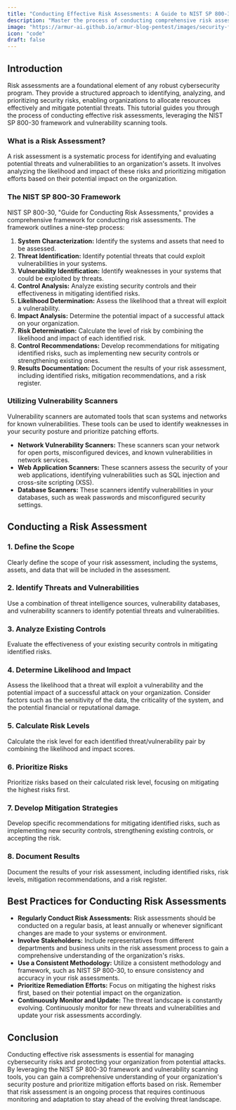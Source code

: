 ```yaml
---
title: "Conducting Effective Risk Assessments: A Guide to NIST SP 800-30 & Vulnerability Scanning"
description: "Master the process of conducting comprehensive risk assessments using the NIST SP 800-30 framework and vulnerability scanners to identify threats, analyze potential impacts, and prioritize mitigation efforts."
image: "https://armur-ai.github.io/armur-blog-pentest/images/security-fundamentals.png"
icon: "code"
draft: false
---
```


## Introduction

Risk assessments are a foundational element of any robust cybersecurity program. They provide a structured approach to identifying, analyzing, and prioritizing security risks, enabling organizations to allocate resources effectively and mitigate potential threats. This tutorial guides you through the process of conducting effective risk assessments, leveraging the NIST SP 800-30 framework and vulnerability scanning tools.

### What is a Risk Assessment?

A risk assessment is a systematic process for identifying and evaluating potential threats and vulnerabilities to an organization's assets. It involves analyzing the likelihood and impact of these risks and prioritizing mitigation efforts based on their potential impact on the organization. 

### The NIST SP 800-30 Framework

NIST SP 800-30, "Guide for Conducting Risk Assessments," provides a comprehensive framework for conducting risk assessments. The framework outlines a nine-step process:

1.  **System Characterization:** Identify the systems and assets that need to be assessed.
2.  **Threat Identification:** Identify potential threats that could exploit vulnerabilities in your systems.
3.  **Vulnerability Identification:** Identify weaknesses in your systems that could be exploited by threats.
4.  **Control Analysis:** Analyze existing security controls and their effectiveness in mitigating identified risks.
5.  **Likelihood Determination:** Assess the likelihood that a threat will exploit a vulnerability.
6.  **Impact Analysis:** Determine the potential impact of a successful attack on your organization.
7.  **Risk Determination:** Calculate the level of risk by combining the likelihood and impact of each identified risk.
8.  **Control Recommendations:** Develop recommendations for mitigating identified risks, such as implementing new security controls or strengthening existing ones.
9.  **Results Documentation:** Document the results of your risk assessment, including identified risks, mitigation recommendations, and a risk register.

### Utilizing Vulnerability Scanners

Vulnerability scanners are automated tools that scan systems and networks for known vulnerabilities. These tools can be used to identify weaknesses in your security posture and prioritize patching efforts.

*   **Network Vulnerability Scanners:** These scanners scan your network for open ports, misconfigured devices, and known vulnerabilities in network services.
*   **Web Application Scanners:** These scanners assess the security of your web applications, identifying vulnerabilities such as SQL injection and cross-site scripting (XSS).
*   **Database Scanners:** These scanners identify vulnerabilities in your databases, such as weak passwords and misconfigured security settings.

## Conducting a Risk Assessment

### 1. Define the Scope

Clearly define the scope of your risk assessment, including the systems, assets, and data that will be included in the assessment.

### 2. Identify Threats and Vulnerabilities

Use a combination of threat intelligence sources, vulnerability databases, and vulnerability scanners to identify potential threats and vulnerabilities.

### 3. Analyze Existing Controls

Evaluate the effectiveness of your existing security controls in mitigating identified risks.

### 4. Determine Likelihood and Impact

Assess the likelihood that a threat will exploit a vulnerability and the potential impact of a successful attack on your organization. Consider factors such as the sensitivity of the data, the criticality of the system, and the potential financial or reputational damage.

### 5. Calculate Risk Levels

Calculate the risk level for each identified threat/vulnerability pair by combining the likelihood and impact scores.

### 6. Prioritize Risks

Prioritize risks based on their calculated risk level, focusing on mitigating the highest risks first.

### 7. Develop Mitigation Strategies

Develop specific recommendations for mitigating identified risks, such as implementing new security controls, strengthening existing controls, or accepting the risk.

### 8. Document Results

Document the results of your risk assessment, including identified risks, risk levels, mitigation recommendations, and a risk register.

## Best Practices for Conducting Risk Assessments

*   **Regularly Conduct Risk Assessments:** Risk assessments should be conducted on a regular basis, at least annually or whenever significant changes are made to your systems or environment.
*   **Involve Stakeholders:** Include representatives from different departments and business units in the risk assessment process to gain a comprehensive understanding of the organization's risks.
*   **Use a Consistent Methodology:**  Utilize a consistent methodology and framework, such as NIST SP 800-30, to ensure consistency and accuracy in your risk assessments.
*   **Prioritize Remediation Efforts:**  Focus on mitigating the highest risks first, based on their potential impact on the organization.
*   **Continuously Monitor and Update:**  The threat landscape is constantly evolving. Continuously monitor for new threats and vulnerabilities and update your risk assessments accordingly.

## Conclusion

Conducting effective risk assessments is essential for managing cybersecurity risks and protecting your organization from potential attacks. By leveraging the NIST SP 800-30 framework and vulnerability scanning tools, you can gain a comprehensive understanding of your organization's security posture and prioritize mitigation efforts based on risk. Remember that risk assessment is an ongoing process that requires continuous monitoring and adaptation to stay ahead of the evolving threat landscape.